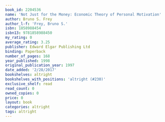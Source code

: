 ```yaml
---
book_id: 2204536
name: 'Not Just for the Money: Economic Theory of Personal Motivation'
author: Bruno S. Frey
author_l-f: 'Frey, Bruno S.'
isbn: 1858988454
isbn13: 9781858988450
my_rating: 0
average_rating: 3.25
publisher: Edward Elgar Publishing Ltd
binding: Paperback
number_of_pages: 168
year_published: 1998
original_publication_year: 1997
date_added: '2/28/2017'
bookshelves: altright
bookshelves_with_positions: 'altright (#230)'
exclusive_shelf: read
read_count: 0
owned_copies: 0
price: 0
layout: book
categories: altright
tags: altright
---
```

